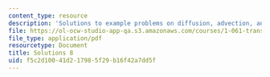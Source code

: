 ```yaml
---
content_type: resource
description: 'Solutions to example problems on diffusion, advection, and dispersion '
file: https://ol-ocw-studio-app-qa.s3.amazonaws.com/courses/1-061-transport-processes-in-the-environment-fall-2008/f5c2d10041d217985f29b16f42a7dd5f_solutions8.pdf
file_type: application/pdf
resourcetype: Document
title: Solutions 8
uid: f5c2d100-41d2-1798-5f29-b16f42a7dd5f
---
```

